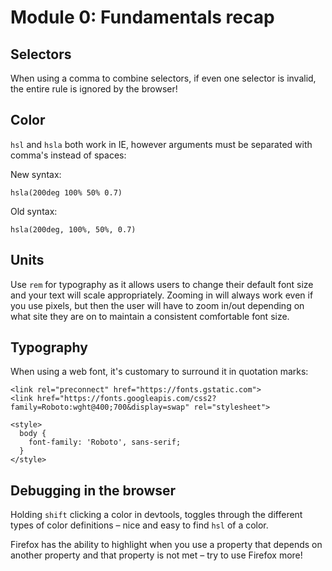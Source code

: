 # Module 0: Fundamentals recap

## Selectors

When using a comma to combine selectors, if even one selector is invalid, the
entire rule is ignored by the browser!

## Color

`hsl` and `hsla` both work in IE, however arguments must be separated with
comma's instead of spaces:

New syntax:
```
hsla(200deg 100% 50% 0.7)
```

Old syntax:
```
hsla(200deg, 100%, 50%, 0.7)
```

## Units

Use `rem` for typography as it allows users to change their default font size
and your text will scale appropriately. Zooming in will always work even if you
use pixels, but then the user will have to zoom in/out depending on what site
they are on to maintain a consistent comfortable font size.

## Typography

When using a web font, it's customary to surround it in quotation marks:

```
<link rel="preconnect" href="https://fonts.gstatic.com">
<link href="https://fonts.googleapis.com/css2?family=Roboto:wght@400;700&display=swap" rel="stylesheet">

<style>
  body {
    font-family: 'Roboto', sans-serif;
  }
</style>
```

## Debugging in the browser

Holding `shift` clicking a color in devtools, toggles through the different
types of color definitions – nice and easy to find `hsl` of a color.

Firefox has the ability to highlight when you use a property that depends on
another property and that property is not met – try to use Firefox more!





